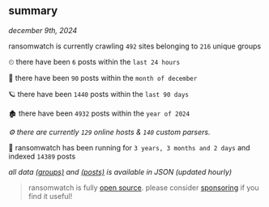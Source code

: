 
## summary
_december 9th, 2024_

ransomwatch is currently crawling `492` sites belonging to `216` unique groups

⏲ there have been `6` posts within the `last 24 hours`

🦈 there have been `90` posts within the `month of december`

🪐 there have been `1440` posts within the `last 90 days`

🏚 there have been `4932` posts within the `year of 2024`

_⚙️ there are currently `129` online hosts & `140` custom parsers._

🦕 ransomwatch has been running for `3 years, 3 months and 2 days` and indexed `14389` posts

_all data  [(groups)](http://ransomwhat.telemetry.ltd/groups) and [(posts)](http://ransomwhat.telemetry.ltd/posts) is available in JSON (updated hourly)_

> ransomwatch is fully [open source](https://github.com/joshhighet/ransomwatch#ransomwatch--). please consider [sponsoring](https://github.com/sponsors/joshhighet) if you find it useful!

